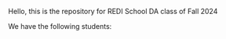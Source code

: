 
Hello, this is the repository for REDI School DA class of Fall 2024

We have the following students:

